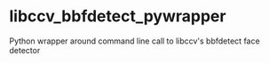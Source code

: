 libccv_bbfdetect_pywrapper
==========================

Python wrapper around command line call to libccv's bbfdetect face detector